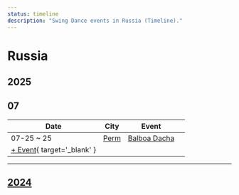 ```yaml
---
status: timeline
description: "Swing Dance events in Russia (Timeline)."
---
```


# Russia

## 2025

## 07

| Date | City | Event | |
| --- | --- | --- | --- |
| 07-25 ~ 25 | [Perm](by_city.md#perm) | [Balboa Dacha](balboa-dacha-2025.md) |  |
| [+ Event](https://github.com/swingdance/events/issues/new?assignees=&labels=add+event&projects=&template=02-add_entity.yml&title=%5B2025%2Fru%5D%20%3CName%3E&region=ru&province=&city=&org_id=&date_starts=2025-07-&date_ends=2025-07-){ target='_blank' }

---

## [2024](2024.md)
